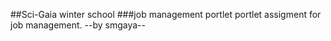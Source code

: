 ##Sci-Gaia winter school
###job management portlet 
portlet assigment for job management.
--by smgaya--

